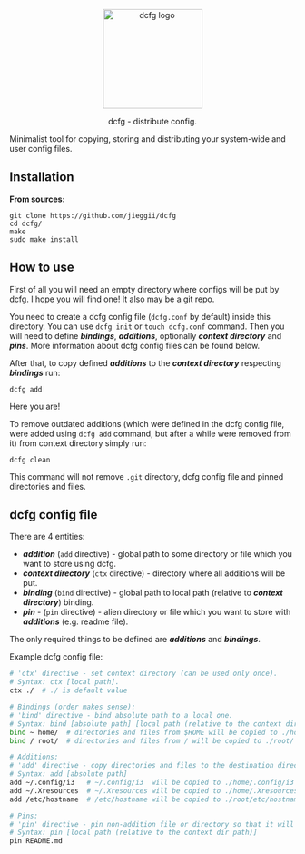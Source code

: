 <p align="center">
    <img alt="dcfg logo" src="https://imgur.com/1t0WNTp.jpg" height=175 />
</p>
<p align="center">
    dcfg - distribute config.
</p>

Minimalist tool for copying, storing and distributing your system-wide and user config files.

## Installation
**From sources:**
```shell
git clone https://github.com/jieggii/dcfg
cd dcfg/
make
sudo make install
```

## How to use
First of all you will need an empty directory where configs will be put by dcfg.
I hope you will find one! It also may be a git repo.

You need to create a dcfg config file (`dcfg.conf` by default) inside this directory. You can use 
`dcfg init` or `touch dcfg.conf` command. 
Then you will need to define ***bindings***, ***additions***, optionally 
***context directory*** and ***pins***. More information about dcfg config files can be found below.

After that, to copy defined ***additions*** to the ***context directory*** respecting
***bindings*** run:

`dcfg add`

Here you are!

To remove outdated additions (which were defined in the dcfg config file, 
were added using `dcfg add` command, but after a while were removed from it)
from context directory simply run:

`dcfg clean`

This command will not remove `.git` directory, dcfg config file and pinned directories and files.

## dcfg config file
There are 4 entities:
* ***addition*** (`add` directive) - global path to some directory or file which you want to store using dcfg. 
* ***context directory*** (`ctx` directive) - directory where all additions will be put.
* ***binding*** (`bind` directive) - global path to local path (relative to ***context directory***) binding.
* ***pin*** - (`pin` directive) - alien directory or file which you want to store with ***additions*** (e.g. readme file).

The only required things to be defined are ***additions*** and ***bindings***.

Example dcfg config file:
```bash
# 'ctx' directive - set context directory (can be used only once).
# Syntax: ctx [local path].
ctx ./  # ./ is default value

# Bindings (order makes sense):
# 'bind' directive - bind absolute path to a local one.
# Syntax: bind [absolute path] [local path (relative to the context dir path)].
bind ~ home/  # directories and files from $HOME will be copied to ./home/
bind / root/  # directories and files from / will be copied to ./root/

# Additions:
# 'add' directive - copy directories and files to the destination directory respecting bindings.
# Syntax: add [absolute path]
add ~/.config/i3   # ~/.config/i3  will be copied to ./home/.config/i3
add ~/.Xresources  # ~/.Xresources will be copied to ./home/.Xresources
add /etc/hostname  # /etc/hostname will be copied to ./root/etc/hostname

# Pins:
# 'pin' directive - pin non-addition file or directory so that it will not be removed when running 'dcfg clean'.
# Syntax: pin [local path (relative to the context dir path)]
pin README.md
```
